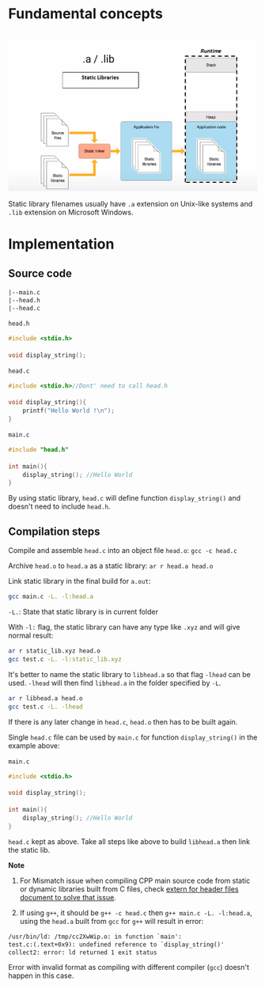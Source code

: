 # Fundamental concepts

![](../Environment/Images/static_library.png)

Static library filenames usually have ``.a`` extension on Unix-like systems and ``.lib`` extension on Microsoft Windows.

# Implementation

## Source code

```
|--main.c
|--head.h
|--head.c
```

``head.h``

```c
#include <stdio.h>

void display_string();
```
``head.c``
```c
#include <stdio.h>//Dont' need to call head.h

void display_string(){
    printf("Hello World !\n");
}
```

``main.c``

```c
#include "head.h"

int main(){
	display_string(); //Hello World
}
```

By using static library, ``head.c`` will define function ``display_string()`` and doesn't need to include ``head.h``.

## Compilation steps

Compile and assemble ``head.c`` into an object file ``head.o``: ``gcc -c head.c``

Archive ``head.o`` to ``head.a`` as a static library: ``ar r head.a head.o``

Link static library in the final build for ``a.out``:

```sh
gcc main.c -L. -l:head.a
```

``-L.``: State that static library is in current folder

With ``-l:`` flag, the static library can have any type like ``.xyz`` and will give normal result:

```sh
ar r static_lib.xyz head.o
gcc test.c -L. -l:static_lib.xyz
```

It's better to name the static library to ``libhead.a`` so that flag ``-lhead`` can be used. ``-lhead`` will then find ``libhead.a`` in the folder specified by ``-L``.

```sh
ar r libhead.a head.o
gcc test.c -L. -lhead
```

If there is any later change in ``head.c``, ``head.o`` then has to be built again.

Single ``head.c`` file can be used by ``main.c`` for function ``display_string()`` in the example above:

``main.c``

```c
#include <stdio.h>

void display_string();

int main(){
	display_string(); //Hello World
}
```
``head.c`` kept as above. Take all steps like above to build ``libhead.a`` then link the static lib.

**Note**

1. For Mismatch issue when compiling CPP main source code from static or dynamic libraries built from C files, check [extern for header files document to solve that issue](https://github.com/TranPhucVinh/C/blob/master/Introduction/Header/extern%20for%20header%20files.md).

2. If using ``g++``, it should be ``g++ -c head.c`` then ``g++ main.c -L. -l:head.a``, using the ``head.a`` built from ``gcc`` for ``g++`` will result in error:

```
/usr/bin/ld: /tmp/cc2XwWip.o: in function `main':
test.c:(.text+0x9): undefined reference to `display_string()'
collect2: error: ld returned 1 exit status
```

Error with invalid format as compiling with different compiler (``gcc``) doesn't happen in this case.
